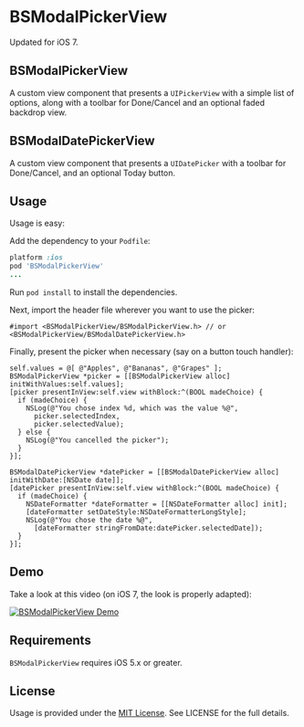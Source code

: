 BSModalPickerView
=================

Updated for iOS 7.

## BSModalPickerView

A custom view component that presents a `UIPickerView` with a simple list of options, 
along with a toolbar for Done/Cancel and an optional faded backdrop view.

## BSModalDatePickerView

A custom view component that presents a `UIDatePicker` with a toolbar for Done/Cancel,
and an optional Today button.

## Usage

Usage is easy:

Add the dependency to your `Podfile`:

```ruby
platform :ios
pod 'BSModalPickerView'
...
```

Run `pod install` to install the dependencies.

Next, import the header file wherever you want to use the picker:

```objc
#import <BSModalPickerView/BSModalPickerView.h> // or <BSModalPickerView/BSModalDatePickerView.h>
```

Finally, present the picker when necessary (say on a button touch handler):

```objc
self.values = @[ @"Apples", @"Bananas", @"Grapes" ];
BSModalPickerView *picker = [[BSModalPickerView alloc] initWithValues:self.values];
[picker presentInView:self.view withBlock:^(BOOL madeChoice) {
  if (madeChoice) {
    NSLog(@"You chose index %d, which was the value %@", 
      picker.selectedIndex,
      picker.selectedValue);
  } else {
    NSLog(@"You cancelled the picker");
  }
}];
```

```objc
BSModalDatePickerView *datePicker = [[BSModalDatePickerView alloc] initWithDate:[NSDate date]];
[datePicker presentInView:self.view withBlock:^(BOOL madeChoice) {
  if (madeChoice) {
    NSDateFormatter *dateFormatter = [[NSDateFormatter alloc] init];
    [dateFormatter setDateStyle:NSDateFormatterLongStyle];
    NSLog(@"You chose the date %@", 
      [dateFormatter stringFromDate:datePicker.selectedDate]);
  }
}];
```

## Demo

Take a look at this video (on iOS 7, the look is properly adapted):

[![BSModalPickerView Demo](https://benpublic.s3.amazonaws.com/BSModalPickerDemo.png)](https://benpublic.s3.amazonaws.com/BSModalPickerDemo.mp4)


## Requirements

`BSModalPickerView` requires iOS 5.x or greater.


## License

Usage is provided under the [MIT License](http://http://opensource.org/licenses/mit-license.php).  See LICENSE for the full details.
